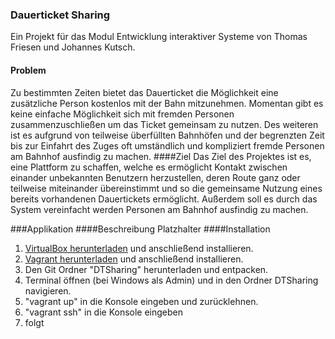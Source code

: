### Dauerticket Sharing
Ein Projekt für das Modul Entwicklung interaktiver Systeme von Thomas Friesen und Johannes Kutsch.
#### Problem
Zu bestimmten Zeiten bietet das Dauerticket die Möglichkeit eine zusätzliche Person
kostenlos mit der Bahn mitzunehmen. Momentan gibt es keine einfache Möglichkeit
sich mit fremden Personen zusammenzuschließen um das Ticket gemeinsam zu
nutzen. Des weiteren ist es aufgrund von teilweise überfüllten Bahnhöfen und der
begrenzten Zeit bis zur Einfahrt des Zuges oft umständlich und kompliziert fremde
Personen am Bahnhof ausfindig zu machen.
####Ziel
Das Ziel des Projektes ist es, eine Plattform zu schaffen, welche es ermöglicht Kontakt
zwischen einander unbekannten Benutzern herzustellen, deren Route ganz oder
teilweise miteinander übereinstimmt und so die gemeinsame Nutzung eines bereits
vorhandenen Dauertickets ermöglicht. Außerdem soll es durch das System
vereinfacht werden Personen am Bahnhof ausfindig zu machen.

###Applikation
####Beschreibung
Platzhalter
####Installation
1. [VirtualBox herunterladen](http://www.oracle.com/technetwork/server-storage/virtualbox/downloads/index.html) und anschließend installieren.
2. [Vagrant herunterladen](https://www.vagrantup.com/downloads.html) und anschließend installieren.
3. Den Git Ordner "DTSharing" herunterladen und entpacken.
4. Terminal öffnen (bei Windows als Admin) und in den Ordner DTSharing navigieren.
5. "vagrant up" in die Konsole eingeben und zurücklehnen.
6. "vagrant ssh" in die Konsole eingeben
7. folgt

